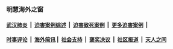 
### 明慧海外之窗

####  [武汉肺炎](indexes/365.md?t=07111800) &nbsp;|&nbsp;  [迫害案例综述](indexes/328.md?t=07111800) &nbsp;|&nbsp; [迫害致死案例](indexes/277.md?t=07111800)  &nbsp;|&nbsp; [更多迫害案例](indexes/81.md?t=07111800)  &nbsp;|&nbsp; 
####  [时事评论](indexes/19.md?t=07111800) &nbsp;|&nbsp; [海外简讯](indexes/245.md?t=07111800)&nbsp;|&nbsp;  [社会支持](indexes/140.md?t=07111800) &nbsp;|&nbsp; [褒奖决议](indexes/282.md?t=07111800) &nbsp;|&nbsp; [社区报道](indexes/91.md?t=07111800)  &nbsp;|&nbsp; [天人之间](indexes/78.md?t=07111800) 

